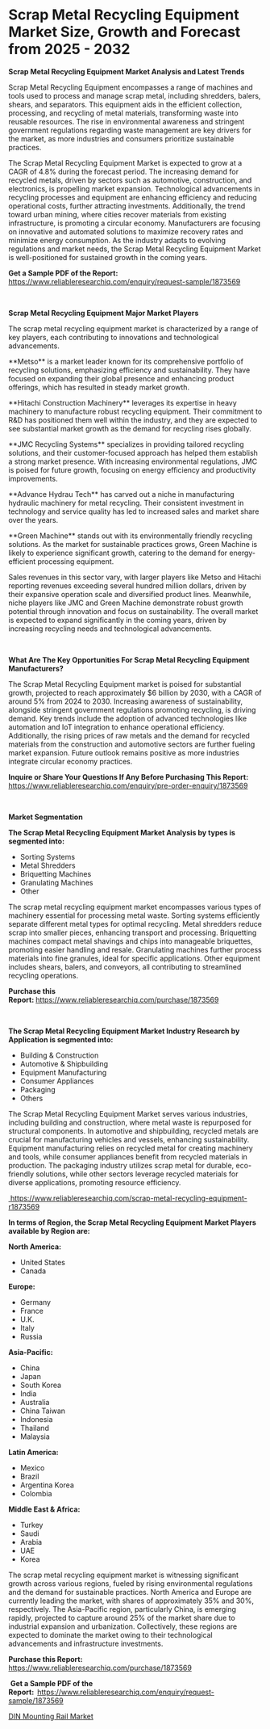 <p><h1>Scrap Metal Recycling Equipment Market Size, Growth and Forecast from 2025 - 2032</h1></p><p><strong>Scrap Metal Recycling Equipment Market Analysis and Latest Trends</strong></p>
<p><p>Scrap Metal Recycling Equipment encompasses a range of machines and tools used to process and manage scrap metal, including shredders, balers, shears, and separators. This equipment aids in the efficient collection, processing, and recycling of metal materials, transforming waste into reusable resources. The rise in environmental awareness and stringent government regulations regarding waste management are key drivers for the market, as more industries and consumers prioritize sustainable practices.</p><p>The Scrap Metal Recycling Equipment Market is expected to grow at a CAGR of 4.8% during the forecast period. The increasing demand for recycled metals, driven by sectors such as automotive, construction, and electronics, is propelling market expansion. Technological advancements in recycling processes and equipment are enhancing efficiency and reducing operational costs, further attracting investments. Additionally, the trend toward urban mining, where cities recover materials from existing infrastructure, is promoting a circular economy. Manufacturers are focusing on innovative and automated solutions to maximize recovery rates and minimize energy consumption. As the industry adapts to evolving regulations and market needs, the Scrap Metal Recycling Equipment Market is well-positioned for sustained growth in the coming years.</p></p>
<p><strong>Get a Sample PDF of the Report:&nbsp;</strong> <a href="https://www.reliableresearchiq.com/enquiry/request-sample/1873569?utm_campaign=3068&utm_medium=2&utm_source=Github&utm_content=ia&utm_term=08042025&utm_id=scrap-metal-recycling-equipment">https://www.reliableresearchiq.com/enquiry/request-sample/1873569</a></p>
<p>&nbsp;</p>
<p><strong>Scrap Metal Recycling Equipment Major Market Players</strong></p>
<p><p>The scrap metal recycling equipment market is characterized by a range of key players, each contributing to innovations and technological advancements. </p><p>**Metso** is a market leader known for its comprehensive portfolio of recycling solutions, emphasizing efficiency and sustainability. They have focused on expanding their global presence and enhancing product offerings, which has resulted in steady market growth. </p><p>**Hitachi Construction Machinery** leverages its expertise in heavy machinery to manufacture robust recycling equipment. Their commitment to R&D has positioned them well within the industry, and they are expected to see substantial market growth as the demand for recycling rises globally. </p><p>**JMC Recycling Systems** specializes in providing tailored recycling solutions, and their customer-focused approach has helped them establish a strong market presence. With increasing environmental regulations, JMC is poised for future growth, focusing on energy efficiency and productivity improvements. </p><p>**Advance Hydrau Tech** has carved out a niche in manufacturing hydraulic machinery for metal recycling. Their consistent investment in technology and service quality has led to increased sales and market share over the years.</p><p>**Green Machine** stands out with its environmentally friendly recycling solutions. As the market for sustainable practices grows, Green Machine is likely to experience significant growth, catering to the demand for energy-efficient processing equipment.</p><p>Sales revenues in this sector vary, with larger players like Metso and Hitachi reporting revenues exceeding several hundred million dollars, driven by their expansive operation scale and diversified product lines. Meanwhile, niche players like JMC and Green Machine demonstrate robust growth potential through innovation and focus on sustainability. The overall market is expected to expand significantly in the coming years, driven by increasing recycling needs and technological advancements.</p></p>
<p>&nbsp;</p>
<p><strong>What Are The Key Opportunities For Scrap Metal Recycling Equipment Manufacturers?</strong></p>
<p><p>The Scrap Metal Recycling Equipment market is poised for substantial growth, projected to reach approximately $6 billion by 2030, with a CAGR of around 5% from 2024 to 2030. Increasing awareness of sustainability, alongside stringent government regulations promoting recycling, is driving demand. Key trends include the adoption of advanced technologies like automation and IoT integration to enhance operational efficiency. Additionally, the rising prices of raw metals and the demand for recycled materials from the construction and automotive sectors are further fueling market expansion. Future outlook remains positive as more industries integrate circular economy practices.</p></p>
<p><strong>Inquire or Share Your Questions If Any Before Purchasing This Report:</strong> <a href="https://www.reliableresearchiq.com/enquiry/pre-order-enquiry/1873569?utm_campaign=3068&utm_medium=2&utm_source=Github&utm_content=ia&utm_term=08042025&utm_id=scrap-metal-recycling-equipment">https://www.reliableresearchiq.com/enquiry/pre-order-enquiry/1873569</a></p>
<p>&nbsp;</p>
<p><strong>Market Segmentation</strong></p>
<p><strong>The Scrap Metal Recycling Equipment Market Analysis by types is segmented into:</strong></p>
<p><ul><li>Sorting Systems</li><li>Metal Shredders</li><li>Briquetting Machines</li><li>Granulating Machines</li><li>Other</li></ul></p>
<p><p>The scrap metal recycling equipment market encompasses various types of machinery essential for processing metal waste. Sorting systems efficiently separate different metal types for optimal recycling. Metal shredders reduce scrap into smaller pieces, enhancing transport and processing. Briquetting machines compact metal shavings and chips into manageable briquettes, promoting easier handling and resale. Granulating machines further process materials into fine granules, ideal for specific applications. Other equipment includes shears, balers, and conveyors, all contributing to streamlined recycling operations.</p></p>
<p><strong>Purchase this Report:&nbsp;</strong><a href="https://www.reliableresearchiq.com/purchase/1873569?utm_campaign=3068&utm_medium=2&utm_source=Github&utm_content=ia&utm_term=08042025&utm_id=scrap-metal-recycling-equipment">https://www.reliableresearchiq.com/purchase/1873569</a></p>
<p>&nbsp;</p>
<p><strong>The Scrap Metal Recycling Equipment Market Industry Research by Application is segmented into:</strong></p>
<p><ul><li>Building & Construction</li><li>Automotive & Shipbuilding</li><li>Equipment Manufacturing</li><li>Consumer Appliances</li><li>Packaging</li><li>Others</li></ul></p>
<p><p>The Scrap Metal Recycling Equipment Market serves various industries, including building and construction, where metal waste is repurposed for structural components. In automotive and shipbuilding, recycled metals are crucial for manufacturing vehicles and vessels, enhancing sustainability. Equipment manufacturing relies on recycled metal for creating machinery and tools, while consumer appliances benefit from recycled materials in production. The packaging industry utilizes scrap metal for durable, eco-friendly solutions, while other sectors leverage recycled materials for diverse applications, promoting resource efficiency.</p></p>
<p><a href="https://www.reliableresearchiq.com/scrap-metal-recycling-equipment-r1873569?utm_campaign=3068&utm_medium=2&utm_source=Github&utm_content=ia&utm_term=08042025&utm_id=scrap-metal-recycling-equipment">&nbsp;https://www.reliableresearchiq.com/scrap-metal-recycling-equipment-r1873569</a></p>
<p><strong>In terms of Region, the Scrap Metal Recycling Equipment Market Players available by Region are:</strong></p>
<p>
    <p> <strong> North America: </strong>
        <ul>
            <li>United States</li>
            <li>Canada</li>
        </ul>
        </p> 
    <p> <strong> Europe: </strong>
        <ul>
            <li>Germany</li>
            <li>France</li>
            <li>U.K.</li>
            <li>Italy</li>
            <li>Russia</li>
        </ul>
        </p> 
    <p> <strong> Asia-Pacific: </strong>
        <ul>
            <li>China</li>
            <li>Japan</li>
            <li>South Korea</li>
            <li>India</li>
            <li>Australia</li>
            <li>China Taiwan</li>
            <li>Indonesia</li>
            <li>Thailand</li>
            <li>Malaysia</li>
        </ul>
        </p> 
    <p> <strong> Latin America: </strong>
        <ul>
            <li>Mexico</li>
            <li>Brazil</li>
            <li>Argentina Korea</li>
            <li>Colombia</li>
        </ul>
        </p> 
    <p> <strong> Middle East & Africa: </strong>
        <ul>
            <li>Turkey</li>
            <li>Saudi</li>
            <li>Arabia</li>
            <li>UAE</li>
            <li>Korea</li>
        </ul>
    </p>
    </p>
<p><p>The scrap metal recycling equipment market is witnessing significant growth across various regions, fueled by rising environmental regulations and the demand for sustainable practices. North America and Europe are currently leading the market, with shares of approximately 35% and 30%, respectively. The Asia-Pacific region, particularly China, is emerging rapidly, projected to capture around 25% of the market share due to industrial expansion and urbanization. Collectively, these regions are expected to dominate the market owing to their technological advancements and infrastructure investments.</p></p>
<p><strong>Purchase this Report: </strong><a href="https://www.reliableresearchiq.com/purchase/1873569?utm_campaign=3068&utm_medium=2&utm_source=Github&utm_content=ia&utm_term=08042025&utm_id=scrap-metal-recycling-equipment">https://www.reliableresearchiq.com/purchase/1873569</a></p>
<p>&nbsp;<strong>Get a Sample PDF of the Report:&nbsp;&nbsp;</strong><a href="https://www.reliableresearchiq.com/enquiry/request-sample/1873569?utm_campaign=3068&utm_medium=2&utm_source=Github&utm_content=ia&utm_term=08042025&utm_id=scrap-metal-recycling-equipment">https://www.reliableresearchiq.com/enquiry/request-sample/1873569</a></p>
<p><strong></strong></p>
<p><p><a href="https://github.com/paljuhubeyde/Market-Research-Report-List-1/blob/main/din-mounting-rail-market.md?utm_campaign=3068&utm_medium=2&utm_source=Github&utm_content=ia&utm_term=08042025&utm_id=scrap-metal-recycling-equipment">DIN Mounting Rail Market</a></p></p>